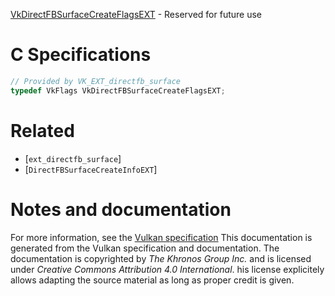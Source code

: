 [VkDirectFBSurfaceCreateFlagsEXT](https://www.khronos.org/registry/vulkan/specs/1.3-extensions/man/html/VkDirectFBSurfaceCreateFlagsEXT.html) - Reserved for future use

# C Specifications
```c
// Provided by VK_EXT_directfb_surface
typedef VkFlags VkDirectFBSurfaceCreateFlagsEXT;
```

# Related
- [`ext_directfb_surface`]
- [`DirectFBSurfaceCreateInfoEXT`]

# Notes and documentation
For more information, see the [Vulkan specification](https://www.khronos.org/registry/vulkan/specs/1.3-extensions/html/vkspec.html)
This documentation is generated from the Vulkan specification and documentation.
The documentation is copyrighted by *The Khronos Group Inc.* and is licensed under *Creative Commons Attribution 4.0 International*.
his license explicitely allows adapting the source material as long as proper credit is given.
        
